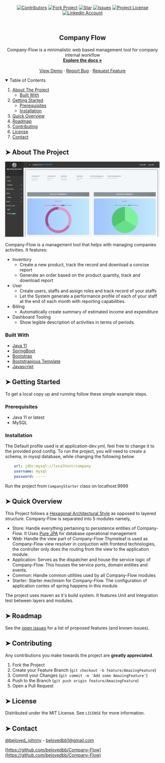<p align="center">
    <a href="https://github.com/belovedbb/Company-Flow/graphs/contributors"><img alt="Contributors" src="https://img.shields.io/github/contributors/belovedbb/Company-Flow.svg" height="20"/></a>
    <a href="https://github.com/belovedbb/Company-Flow/network/members"><img alt="Fork Project" src="https://img.shields.io/github/forks/belovedbb/Company-Flow.svg" height="20"/></a>
    <a href="https://github.com/belovedbb/Company-Flow/stargazers"><img alt="Star" src="https://img.shields.io/github/stars/belovedbb/Company-Flow.svg" height="20"/></a>
    <a href="https://github.com/belovedbb/Company-Flow/issues"><img alt="Issues" src=https://img.shields.io/github/issues/belovedbb/Company-Flow.svg" height="20"/></a>
    <a href="https://github.com/belovedbb/Company-Flow/blob/master/LICENSE.txt"><img alt="Project License" src="https://img.shields.io/github/license/belovedbb/Company-Flow.svg" height="20"/></a>
    <a href="https://linkedin.com/in/othneildrew"><img alt="Linkedin Account" src="https://img.shields.io/badge/-LinkedIn-black.svg?logo=linkedin&colorB=555" height="20"/></a>
</p>


<!-- PROJECT LOGO -->
<br />
<p align="center">
  <!--<a href="https://github.com/belovedbb/Company-Flow">
    <img src="assets/logo.png" alt="Logo" width="80" height="80">
  </a>-->

<h2 align="center">Company Flow</h3>

  <p align="center">
    Company-Flow is a minimalistic web based management tool for company internal workflow
    <br />
    <a href="https://github.com/belovedbb/Company-Flow"><strong>Explore the docs »</strong></a>
    <br />
    <br />
    <a href="assets/Showcase.md">View Demo</a>
    ·
    <a href="https://github.com/belovedbb/Company-Flow/issues">Report Bug</a>
    ·
    <a href="https://github.com/belovedbb/Company-Flow/issues">Request Feature</a>
  </p>




<!-- TABLE OF CONTENTS -->
<details open="open">
  <summary>Table of Contents</summary>
  <ol>
    <li>
      <a href="#about-the-project">About The Project</a>
      <ul>
        <li><a href="#built-with">Built With</a></li>
      </ul>
    </li>
    <li>
      <a href="#getting-started">Getting Started</a>
      <ul>
        <li><a href="#prerequisites">Prerequisites</a></li>
        <li><a href="#installation">Installation</a></li>
      </ul>
    </li>
    <li><a href="#quick-overview">Quick Overview</a></li>
    <li><a href="#roadmap">Roadmap</a></li>
    <li><a href="#contributing">Contributing</a></li>
    <li><a href="#license">License</a></li>
    <li><a href="#contact">Contact</a></li>
  </ol>
</details>



<!-- ABOUT THE PROJECT -->
## ➤ About The Project

![Company-Flow Screen Shot1](assets/dashboard/first.PNG)

Company-Flow is a management tool that helps with managing companies activities.
It features:
* Inventory
  * Create a new product, track the record and download a concise report
  * Generate an order based on the product quantity, track and download report
* User
  * Create users, staffs and assign roles and track record of your staffs
  * Let the System generate a performance profile of each of your staff at the end of each month with reporting capabilities.
* Billing
  * Automatically create summary of estimated income and expenditure
* Dashboard Tooling
  * Show legible description of activities in terms of periods.

###  Built With
* [Java 11](https://docs.oracle.com/en/java/javase/11/docs/api/index.html)
* [SpringBoot](https://spring.io/)
* [Bootstrap](https://getbootstrap.com)
* [Bootstrapious Template](https://bootstrapious.com/)
* [Javascript](#)

<!-- GETTING STARTED -->
## ➤ Getting Started

To get a local copy up and running follow these simple example steps.

###  Prerequisites


* Java 11 or latest
* MySQL

###  Installation

The Default profile used is at application-dev.yml, feel free to change it to the provided prod config.
To run the project, you will need to create a schema, in mysql database, while changing the following below

```yml
    url: jdbc:mysql://localhost/company
    username: mysql
    password: -----
```
Run the project from ```CompanyStarter``` class on localhost:9999


<!-- quick-overview -->
## ➤ Quick Overview
This Project follows a [Hexagonal Architectural Style](https://en.wikipedia.org/wiki/Hexagonal_architecture_(software)) as opposed to  layered structure.
Company-Flow is separated into 5 modules namely,
* Store: Handle everything pertaining to persistence entities of Company-Flow.
  It Uses [Pure JPA](https://en.wikipedia.org/wiki/Jakarta_Persistence) for database operational management
* Web: Handle the view part of Company-Flow
  Thymeleaf is used as Company-Flow view resolver in conjuction with frontend technologies, the controller only does the routing from the view to the application module.
* Application: Serves as the dispatcher and house the service logic of Company-Flow. This houses the service ports, domain entities and events.
* Common: Handle common utilities used by all Company-Flow modules
* Starter: Starter mechnism for Company-Flow. The configuration of application contex of spring happens in this module.

The project uses maven as it's build system. It features Unit and Integration test between layers and modules.

<!-- ROADMAP -->
## ➤ Roadmap

See the [open issues](https://github.com/belovedbb/Company-Flow/issues) for a list of proposed features (and known issues).

<!-- CONTRIBUTING -->
## ➤ Contributing

Any contributions you make towards the project are **greatly appreciated**.

1. Fork the Project
2. Create your Feature Branch (`git checkout -b feature/AmazingFeature`)
3. Commit your Changes (`git commit -m 'Add some AmazingFeature'`)
4. Push to the Branch (`git push origin feature/AmazingFeature`)
5. Open a Pull Request



<!-- LICENSE -->
## ➤ License

Distributed under the MIT License. See `LICENSE` for more information.

<!-- CONTACT -->
## ➤ Contact

[@beloved_johnny](https://twitter.com/beloved_johnny) - belovedbb1@gmail.com

[https://github.com/belovedbb/Company-Flow](https://github.com/belovedbb/Company-Flow)
